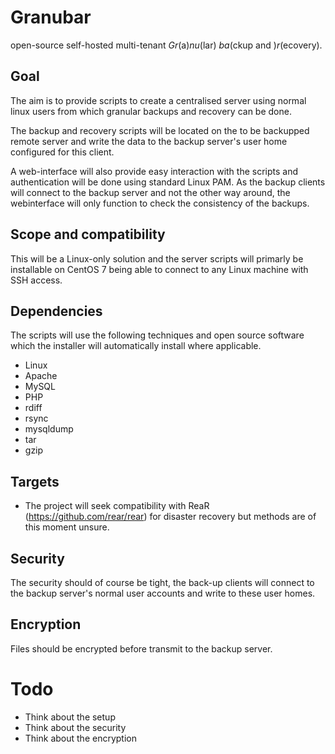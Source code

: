 # Granubar
open-source self-hosted multi-tenant *Gr*(a)*nu*(lar) *ba*(ckup and )*r*(ecovery).

## Goal
The aim is to provide scripts to create a centralised server using normal linux users from which granular backups and recovery can be done.

The backup and recovery scripts will be located on the to be backupped remote server and write the data to the backup server's user home configured for this client.

A web-interface will also provide easy interaction with the scripts and authentication will be done using standard Linux PAM.
As the backup clients will connect to the backup server and not the other way around, the webinterface will only function to check the consistency of the backups.

## Scope and compatibility
This will be a Linux-only solution and the server scripts will primarly be installable on CentOS 7 being able to connect to any Linux machine with SSH access.

## Dependencies
The scripts will use the following techniques and open source software which the installer will automatically install where applicable.
* Linux
* Apache
* MySQL
* PHP
* rdiff
* rsync
* mysqldump
* tar
* gzip

## Targets
* The project will seek compatibility with ReaR (https://github.com/rear/rear) for disaster recovery but methods are of this moment unsure.

## Security
The security should of course be tight, the back-up clients will connect to the backup server's normal user accounts and write to these user homes.

## Encryption
Files should be encrypted before transmit to the backup server.

# Todo
* Think about the setup
* Think about the security
* Think about the encryption
